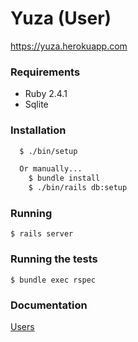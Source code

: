# Yuza (User)

https://yuza.herokuapp.com

### Requirements
- Ruby 2.4.1
- Sqlite

### Installation

```bash
  $ ./bin/setup

  Or manually...
    $ bundle install
    $ ./bin/rails db:setup
```

### Running
`$ rails server`


### Running the tests
`$ bundle exec rspec`

### Documentation

[Users](/doc/api/users.md)
